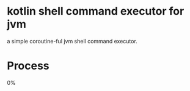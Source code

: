 # kotlin shell command executor for jvm
a simple coroutine-ful jvm shell command executor.  
# Process
0% 
